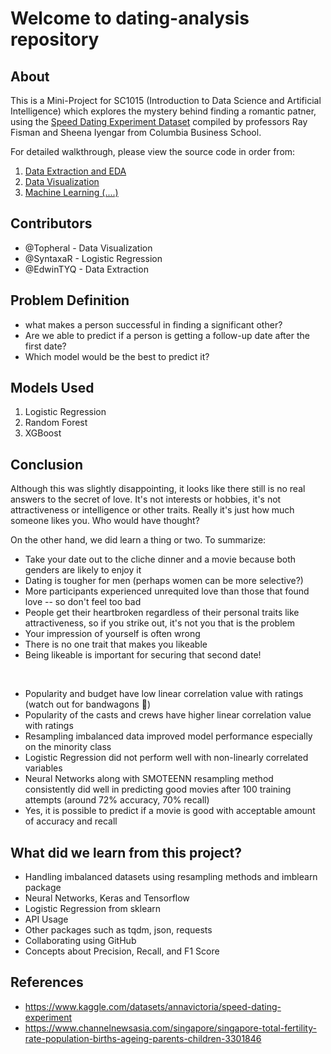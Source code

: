 # Welcome to dating-analysis repository

## About
This is a Mini-Project for SC1015 (Introduction to Data Science and Artificial Intelligence) which explores the mystery behind finding a romantic patner, using the [Speed Dating Experiment Dataset](https://www.kaggle.com/datasets/annavictoria/speed-dating-experiment) compiled by professors Ray Fisman and Sheena Iyengar from Columbia Business School.
<br>

For detailed walkthrough, please view the source code in order from:


1. [Data Extraction and EDA](https://github.com/Topheral/Dating-analysis/blob/main/Data%20Extraction%20and%20EDA.ipynb)
2. [Data Visualization](https://github.com/Topheral/Dating-analysis/blob/main/Data%20Visualisation.ipynb)
3. [Machine Learning (....) ](https://github.com/nicklimmm/movie-analysis/blob/main/data-resampling-and-splitting.ipynb)

  
## Contributors

- @Topheral - Data Visualization
- @SyntaxaR - Logistic Regression
- @EdwinTYQ - Data Extraction

## Problem Definition

- what makes a person successful in finding a significant other?
- Are we able to predict if a person is getting a follow-up date after the first date?
- Which model would be the best to predict it?

## Models Used

1. Logistic Regression
2. Random Forest
3. XGBoost

## Conclusion

Although this was slightly disappointing, it looks like there still is no real answers to the secret of love. It's not interests or hobbies, it's not attractiveness or intelligence or other traits. Really it's just how much someone likes you. Who would have thought?

On the other hand, we did learn a thing or two. To summarize:

- Take your date out to the cliche dinner and a movie because both genders are likely to enjoy it
- Dating is tougher for men (perhaps women can be more selective?)
- More participants experienced unrequited love than those that found love -- so don't feel too bad
- People get their heartbroken regardless of their personal traits like attractiveness, so if you strike out, it's not you that is the problem
- Your impression of yourself is often wrong
- There is no one trait that makes you likeable
- Being likeable is important for securing that second date!
<br>

- Popularity and budget have low linear correlation value with ratings (watch out for bandwagons 🤣)
- Popularity of the casts and crews have higher linear correlation value with ratings
- Resampling imbalanced data improved model performance especially on the minority class
- Logistic Regression did not perform well with non-linearly correlated variables
- Neural Networks along with SMOTEENN resampling method consistently did well in predicting good movies after 100 training attempts (around 72% accuracy, 70% recall)
- Yes, it is possible to predict if a movie is good with acceptable amount of accuracy and recall

## What did we learn from this project?

- Handling imbalanced datasets using resampling methods and imblearn package
- Neural Networks, Keras and Tensorflow
- Logistic Regression from sklearn
- API Usage
- Other packages such as tqdm, json, requests
- Collaborating using GitHub
- Concepts about Precision, Recall, and F1 Score

## References

- <https://www.kaggle.com/datasets/annavictoria/speed-dating-experiment>
- <https://www.channelnewsasia.com/singapore/singapore-total-fertility-rate-population-births-ageing-parents-children-3301846>





